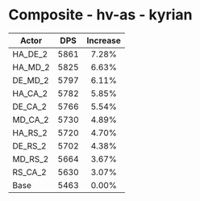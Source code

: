 # Composite - hv-as - kyrian
| Actor | DPS | Increase |
|---|:---:|:---:|
|HA_DE_2|5861|7.28%|
|HA_MD_2|5825|6.63%|
|DE_MD_2|5797|6.11%|
|HA_CA_2|5782|5.85%|
|DE_CA_2|5766|5.54%|
|MD_CA_2|5730|4.89%|
|HA_RS_2|5720|4.70%|
|DE_RS_2|5702|4.38%|
|MD_RS_2|5664|3.67%|
|RS_CA_2|5630|3.07%|
|Base|5463|0.00%|
